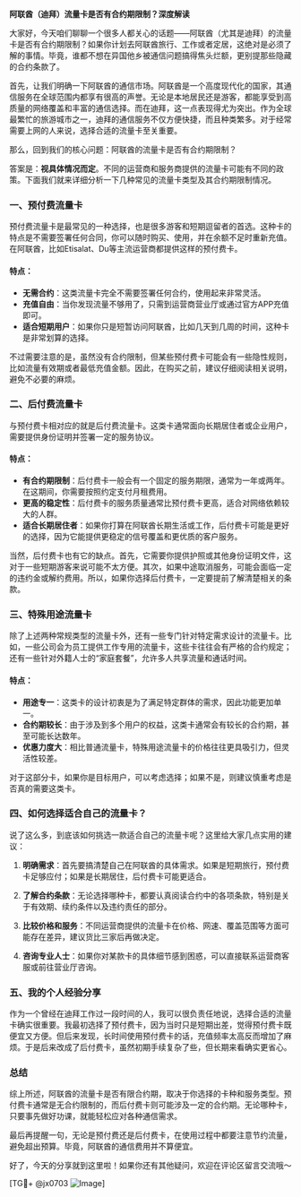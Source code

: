 **阿联酋（迪拜）流量卡是否有合约期限制？深度解读**

大家好，今天咱们聊聊一个很多人都关心的话题——阿联酋（尤其是迪拜）的流量卡是否有合约期限制？如果你计划去阿联酋旅行、工作或者定居，这绝对是必须了解的事情。毕竟，谁都不想在异国他乡被通信问题搞得焦头烂额，更别提那些隐藏的合约条款了。

首先，让我们明确一下阿联酋的通信市场。阿联酋是一个高度现代化的国家，其通信服务在全球范围内都享有很高的声誉。无论是本地居民还是游客，都能享受到高质量的网络覆盖和丰富的通信选择。而在迪拜，这一点表现得尤为突出。作为全球最繁忙的旅游城市之一，迪拜的通信服务不仅方便快捷，而且种类繁多。对于经常需要上网的人来说，选择合适的流量卡至关重要。

那么，回到我们的核心问题：阿联酋的流量卡是否有合约期限制？

答案是：**视具体情况而定**。不同的运营商和服务商提供的流量卡可能有不同的政策。下面我们就来详细分析一下几种常见的流量卡类型及其合约期限制情况。

### 一、预付费流量卡

预付费流量卡是最常见的一种选择，也是很多游客和短期逗留者的首选。这种卡的特点是不需要签署任何合同，你可以随时购买、使用，并在余额不足时重新充值。在阿联酋，比如Etisalat、Du等主流运营商都提供这样的预付费卡。

#### 特点：
- **无需合约**：这类流量卡完全不需要签署任何合约，使用起来非常灵活。
- **充值自由**：当你发现流量不够用了，只需到运营商营业厅或通过官方APP充值即可。
- **适合短期用户**：如果你只是短暂访问阿联酋，比如几天到几周的时间，这种卡是非常划算的选择。

不过需要注意的是，虽然没有合约限制，但某些预付费卡可能会有一些隐性规则，比如流量有效期或者最低充值金额。因此，在购买之前，建议仔细阅读相关说明，避免不必要的麻烦。

### 二、后付费流量卡

与预付费卡相对应的就是后付费流量卡。这类卡通常面向长期居住者或企业用户，需要提供身份证明并签署一定的服务协议。

#### 特点：
- **有合约期限制**：后付费卡一般会有一个固定的服务期限，通常为一年或两年。在这期间，你需要按照约定支付月租费用。
- **更高的稳定性**：后付费卡的服务质量通常比预付费卡更高，适合对网络依赖较大的人群。
- **适合长期居住者**：如果你打算在阿联酋长期生活或工作，后付费卡可能是更好的选择，因为它能提供更稳定的信号覆盖和更优质的客户服务。

当然，后付费卡也有它的缺点。首先，它需要你提供护照或其他身份证明文件，这对于一些短期游客来说可能不太方便。其次，如果中途取消服务，可能会面临一定的违约金或解约费用。所以，如果你选择后付费卡，一定要提前了解清楚相关的条款。

### 三、特殊用途流量卡

除了上述两种常规类型的流量卡外，还有一些专门针对特定需求设计的流量卡。比如，一些公司会为员工提供工作专用的流量卡，这些卡往往会有严格的合约规定；还有一些针对外籍人士的“家庭套餐”，允许多人共享流量和通话时间。

#### 特点：
- **用途专一**：这类卡的设计初衷是为了满足特定群体的需求，因此功能更加单一。
- **合约期较长**：由于涉及到多个用户的权益，这类卡通常会有较长的合约期，甚至可能长达数年。
- **优惠力度大**：相比普通流量卡，特殊用途流量卡的价格往往更具吸引力，但灵活性较差。

对于这部分卡，如果你是目标用户，可以考虑选择；如果不是，则建议慎重考虑是否真的需要这类卡。

### 四、如何选择适合自己的流量卡？

说了这么多，到底该如何挑选一款适合自己的流量卡呢？这里给大家几点实用的建议：

1. **明确需求**：首先要搞清楚自己在阿联酋的具体需求。如果是短期旅行，预付费卡足够应付；如果是长期居住，后付费卡可能更适合。
   
2. **了解合约条款**：无论选择哪种卡，都要认真阅读合约中的各项条款，特别是关于有效期、续约条件以及违约责任的部分。

3. **比较价格和服务**：不同运营商提供的流量卡在价格、网速、覆盖范围等方面可能存在差异，建议货比三家后再做决定。

4. **咨询专业人士**：如果你对某款卡的具体细节感到困惑，可以直接联系运营商客服或前往营业厅咨询。

### 五、我的个人经验分享

作为一个曾经在迪拜工作过一段时间的人，我可以很负责任地说，选择合适的流量卡确实很重要。我最初选择了预付费卡，因为当时只是短期出差，觉得预付费卡既便宜又方便。但后来发现，长时间使用预付费卡的话，充值频率太高反而增加了麻烦。于是后来改成了后付费卡，虽然初期手续复杂了些，但长期来看确实更省心。

### 总结

综上所述，阿联酋的流量卡是否有限合约期，取决于你选择的卡种和服务类型。预付费卡通常是无合约限制的，而后付费卡则可能涉及一定的合约期。无论哪种卡，只要事先做好功课，就能轻松应对各种通信需求。

最后再提醒一句，无论是预付费还是后付费卡，在使用过程中都要注意节约流量，避免超出预算。毕竟，阿联酋的通信费用并不算便宜。

好了，今天的分享就到这里啦！如果你还有其他疑问，欢迎在评论区留言交流哦～

[TG💪+ @jx0703 ![Image](https://github.com/user-attachments/assets/dbca1d08-cadb-493c-b0ec-ad6f7a83f270)]